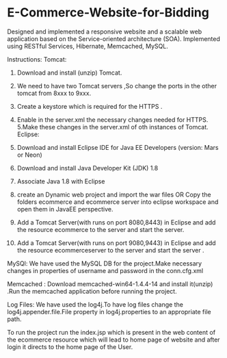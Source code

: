 # E-Commerce-Website-for-Bidding
Designed and implemented a responsive website and a scalable web application based on the Service-oriented architecture (SOA). Implemented using RESTful Services, Hibernate, Memcached, MySQL.


Instructions:
Tomcat:
1. Download and install (unzip) Tomcat.
2. We need to have two Tomcat servers ,So change the ports in the other tomcat from 8xxx to 9xxx.
3. Create a keystore which is required  for the HTTPS .
4. Enable in the server.xml the necessary changes needed for HTTPS. 
   <Connector port="8443" protocol="org.apache.coyote.http11.Http11NioProtocol"
         maxThreads="150" scheme="https" secure="true" clientAuth="false" sslProtocol="TLS" SSLEnabled="true"
         keystoreFile="C:\Users\perip\Documents\Project WPL\.keystore" keystorePass="changeit"
         compression="on" compressionMinSize="0" noCompressionUserAgents="gozilla, traviata" 
	compressableMimeType="text/html,text/xml,text/plain,text/css,text/javascript,text/json,application/x-         javascript,application/javascript,application/json">
    </Connector>
5.Make these changes in the server.xml of oth instances of Tomcat.
Eclipse:   
1. Download and install Eclipse IDE for Java EE Developers (version: Mars or Neon)
2. Download and install Java Developer Kit (JDK) 1.8
3. Associate Java 1.8 with Eclipse
4. create an Dynamic web project and import the war files
                   OR
    Copy the folders ecommerce and ecommerce server into eclipse workspace and open them in JavaEE perspective.

5. Add a Tomcat Server(with runs on port 8080,8443) in Eclipse and add the resource  ecommerce to the server and start the server.
6. Add a Tomcat Server(with runs on port 9080,9443) in Eclipse and add the resource  ecommerceserver to the server and start the server .


MySQl:
We have used the MySQL DB for the project.Make necessary changes in properties of username and password in the conn.cfg.xml 

Memcached :
Download memcached-win64-1.4.4-14 and install it(unzip) .Run the memcached application before running the project.

Log Files:
We have used the log4j.To have log files change the log4j.appender.file.File property in log4j.properties  to an appropriate file path. 

To run the project run the index.jsp  which is present in the web content of the ecommerce resource which will lead to home page of website and after  login it directs to the home page of the User.
